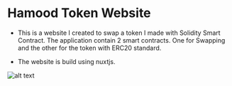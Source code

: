 # Hamood Token Website

- This is a website I created to swap a token I made with Solidity Smart Contract. The application contain 2 smart contracts. One for Swapping and the other for the token with ERC20 standard.

- The website is build using nuxtjs.

![alt text](https://hamood.dev/hamoodtoken.png)


